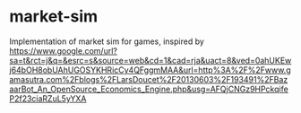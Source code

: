 # market-sim
Implementation of market sim for games, inspired by https://www.google.com/url?sa=t&rct=j&q=&esrc=s&source=web&cd=1&cad=rja&uact=8&ved=0ahUKEwj64bOH8obUAhUGOSYKHRicCy4QFggmMAA&url=http%3A%2F%2Fwww.gamasutra.com%2Fblogs%2FLarsDoucet%2F20130603%2F193491%2FBazaarBot_An_OpenSource_Economics_Engine.php&usg=AFQjCNGz9HPckqifeP2f23ciaRZuL5yYXA

